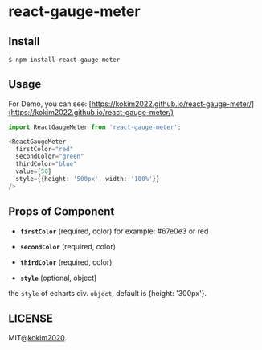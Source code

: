 # react-gauge-meter
## Install

```bach
$ npm install react-gauge-meter
```

## Usage

For Demo, you can see: [https://kokim2022.github.io/react-gauge-meter/](https://kokim2022.github.io/react-gauge-meter/)

```ts
import ReactGaugeMeter from 'react-gauge-meter'; 

<ReactGaugeMeter
  firstColor="red"
  secondColor="green"
  thirdColor="blue"
  value={50}
  style={{height: '500px', width: '100%'}}
/>
```
## Props of Component

 - **`firstColor`** (required, color)
for example: #67e0e3 or red
 - **`secondColor`** (required, color)

 - **`thirdColor`** (required, color)

 - **`style`** (optional, object)

the `style` of echarts div. `object`, default is {height: '300px'}.

## LICENSE

MIT@[kokim2020](https://github.com/kokim2022).
